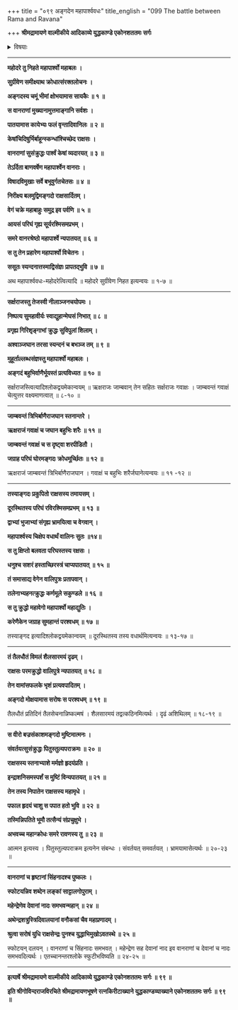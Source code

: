+++
title = "०९९ अङ्गदेन महापार्श्ववधः"
title_english = "099 The battle between Rama and Ravana"

+++
**श्रीमद्रामायणे वाल्मीकीये आदिकाव्ये युद्धकाण्डे एकोनशततमः सर्गः**


<details><summary>विषयाः</summary>

अङ्गदेनमहापार्श्वभङ्गः ॥ १ ॥

</details>


****

**महोदरे तु निहते महापार्श्वो महाबलः ।**

**सुग्रीवेण समीक्ष्याथ क्रोधात्संरक्तलोचनः ।**

**अङ्गदस्य चमूं भीमां क्षोभयामास सायकैः ॥ १ ॥**

**स वानराणां मुख्यानामुत्तमाङ्गानि सर्वशः ।**

**पातयामास कायेभ्यः फलं वृन्तादिवानिलः ॥ २ ॥**

**केषांचिदिषुर्भिर्बाहून्स्कन्धांश्चिच्छेद राक्षसः ।**

**वानराणां सुसंक्रुद्धः पार्श्वं केषां व्यदारयत् ॥ ३ ॥**

**तेऽर्दिता बाणवर्षेण महापार्श्वेन वानराः ।**

**विषादविमुखाः सर्वे बभूवुर्गतचेतसः ॥ ४ ॥**

**निरीक्ष्य बलमुद्विमङ्गदो राक्षसार्दितम् ।**

**वेगं चक्रे महाबाहुः समुद्र इव पर्वणि ॥ ५ ॥**

**आयसं परिघं गृह्य सूर्यरश्मिसमप्रभम् ।**

**समरे वानरश्रेष्ठो महापार्श्वे न्यपातयत् ॥ ६ ॥**

**स तु तेन प्रहारेण महापार्श्वो विचेतनः ।**

**ससूतः स्यन्दनात्तस्माद्विसंज्ञः प्रापतद्भुवि ॥ ७ ॥**

अथ महापार्श्ववधः-महोदरेत्वित्यादि ॥ महोदरे सुग्रीवेण निहत इत्यन्वयः ॥ १-७ ॥

****

**सर्क्षराजस्तु तेजस्वी नीलाञ्जनचयोपमः ।**

**निष्पत्य सुमहावीर्यः स्वाद्युहान्मेघसं निभात् ॥ ८ ॥**

**प्रगृह्य गिरिशृङ्गाभां क्रुद्धः सुविपुलां शिलाम् ।**

**अश्वाञ्जघान तरसा स्यन्दनं च बभञ्ज तम् ॥ ९ ॥**

**मुहूर्ताल्लब्धसंज्ञस्तु महापार्श्वो महाबलः ।**

**अङ्गदं बहुभिर्वाणैर्भूयस्तं प्रत्यविध्यत ॥ १० ॥**

सर्क्षराजस्त्वित्यादिश्लोकद्वयमेकान्वयम् ॥ ऋक्षराजः जाम्बवान् तेन सहितः सर्क्षराजः गवाक्षः । जाम्बवन्तं गवाक्षं चेत्युत्तर वक्ष्यमाणत्वात् ॥ ८-१० ॥

****

**जाम्बवन्तं त्रिभिर्बाणैराजघान स्तनान्तरे ।**

**ऋक्षराजं गवाक्षं च जघान बहुभिः शरैः ॥ ११ ॥**

**जाम्बवन्तं गवाक्षं च स दृष्ट्वा शरपीडितौ ।**

**जग्राह परिघं घोरमङ्गदः क्रोधमूर्च्छितः ॥ १२ ॥**

ऋक्षराजं जाम्बवन्तं त्रिभिर्बाणैराजघान । गवाक्षं च बहुभिः शरैर्जघानेत्यन्वयः ॥ ११ -१२ ॥

****

**तस्याङ्गदः प्रकुपितो राक्षसस्य तमायसम् ।**

**दूरस्थितस्य परिघं रविरश्मिसमप्रभम् ॥ १३ ॥**

**द्वाभ्यां भुजाभ्यां संगृह्य भ्रामयित्वा च वेगवान् ।**

**महापार्श्वस्य चिक्षेप वधार्थं वालिनः सुतः ॥१४॥**

**स तु क्षिप्तो बलवता परिघस्तस्य रक्षसः ।**

**धनुश्च सशरं हस्ताच्छिरस्त्रं चाप्यपातयत् ॥ १५ ॥**

**तं समासाद्य वेगेन वालिपुत्रः प्रतापवान् ।**

**तलेनाभ्यहनत्क्रुद्धः कर्णमूले सकुण्डले ॥ १६ ॥**

**स तु क्रुद्धो महावेगो महापार्श्वो महाद्युतिः ।**

**करेणैकेन जग्राह सुमहान्तं परश्वधम् ॥ १७ ॥**

तस्याङ्गद इत्यादिश्लोकद्वयमेकान्वयम् ॥ दूरस्थितस्य तस्य वधार्थमित्यन्वयः ॥ १३-१७ ॥

****

**तं तैलधौतं विमलं शैलसारमयं दृढम् ।**

**राक्षसः परमक्रुद्धो वालिपुत्रे न्यपातयत् ॥ १८ ॥**

**तेन वामांसफलके भृशं प्रत्यवपादितम् ।**

**अङ्गदो मोक्षयामास सरोषः स परश्वधम् ॥ १९ ॥**

तैलधौतं प्रतिदिनं तैलसेचनान्निष्कल्मषं । शैलसारमयं तद्वत्कठिनमित्यर्थः । दृढं अशिथिलम् ॥ १८-१९ ॥

****

**स वीरो बज्रसंकाशमङ्गदो मुष्टिमात्मनः ।**

**संवर्तयत्सुसंक्रुद्धः पितुस्तुल्यपराक्रमः ॥ २० ॥**

**राक्षसस्य स्तनाभ्याशे मर्मज्ञो हृदयंप्रति ।**

**इन्द्राशनिसमस्पर्शं स मुष्टिं विन्यपातयत् ॥ २१ ॥**

**तेन तस्य निपातेन राक्षसस्य महामृधे ।**

**पफाल हृदयं चाशु स पपात हतो भुवि ॥ २२ ॥**

**तस्मिन्निपतिते भूमौ तत्सैन्यं संप्रचुक्षुभे ।**

**अभवच्च महान्क्रोधः समरे रावणस्य तु ॥ २३ ॥**

आत्मन इत्यस्य । पितुस्तुल्यपराक्रम इत्यनेन संबन्धः । संवर्तयत् समवर्तयत् । भ्रामयामासेत्यर्थः ॥ २०-२३ ॥

****

**वानराणां च हृष्टानां सिंहनादश्च पुष्कलः ।**

**स्फोटयन्निव शब्देन लङ्कां साट्टालगोपुराम् ।**

**महेन्द्रेणेव देवानां नादः समभवन्महान् ॥ २४ ॥**

**अथेन्द्रशत्रुस्त्रिदिवालयानां वनौकसां चैव महाप्रणादम् ।**

**श्रुत्वा सरोषं युधि राक्षसेन्द्रः पुनश्च युद्धाभिमुखोऽवतस्थे ॥ २५ ॥**

स्फोटयन् दलयन् । वानराणां च सिंहनादः समभवत् । महेन्द्रेण सह देवानां नाद इव वानराणां च देवानां च नादः समभवदित्यर्थः । एतच्चानन्तरश्लोके स्फुटीभविष्यति ॥ २४-२५ ॥

****

**इत्यार्षे श्रीमद्रामायणे वाल्मीकीये आदिकाव्ये युद्धकाण्डे एकोनशततमः सर्गः ॥ ९९ ॥**

**इति श्रीगोविन्दराजविरचिते श्रीमद्रामायणभूषणे रत्नकिरीटाख्याने युद्धकाण्डव्याख्याने एकोनशततमः सर्गः ॥ ९९ ॥**
